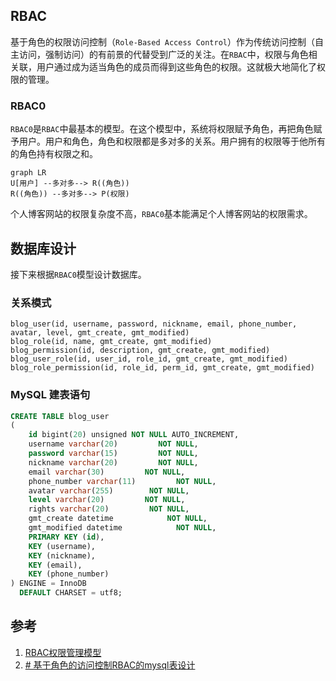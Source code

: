 ## RBAC
基于角色的权限访问控制（`Role-Based Access Control`）作为传统访问控制（自主访问，强制访问）的有前景的代替受到广泛的关注。在`RBAC`中，权限与角色相关联，用户通过成为适当角色的成员而得到这些角色的权限。这就极大地简化了权限的管理。

### RBAC0
`RBAC0`是`RBAC`中最基本的模型。在这个模型中，系统将权限赋予角色，再把角色赋予用户。用户和角色，角色和权限都是多对多的关系。用户拥有的权限等于他所有的角色持有权限之和。
```mermaid
graph LR
U[用户] --多对多--> R((角色)) 
R((角色)) --多对多--> P(权限)
```
个人博客网站的权限复杂度不高，`RBAC0`基本能满足个人博客网站的权限需求。
## 数据库设计
接下来根据`RBAC0`模型设计数据库。
### 关系模式
```
blog_user(id, username, password, nickname, email, phone_number, avatar, level, gmt_create, gmt_modified)
blog_role(id, name, gmt_create, gmt_modified)
blog_permission(id, description, gmt_create, gmt_modified)
blog_user_role(id, user_id, role_id, gmt_create, gmt_modified)
blog_role_permission(id, role_id, perm_id, gmt_create, gmt_modified)
```
### MySQL 建表语句

```sql
CREATE TABLE blog_user  
(  
    id bigint(20) unsigned NOT NULL AUTO_INCREMENT,  
    username varchar(20)         NOT NULL,  
    password varchar(15)         NOT NULL,  
    nickname varchar(20)         NOT NULL,  
    email varchar(30)         NOT NULL,  
    phone_number varchar(11)         NOT NULL,  
    avatar varchar(255)        NOT NULL,  
    level varchar(20)         NOT NULL,  
    rights varchar(20)         NOT NULL,  
    gmt_create datetime            NOT NULL,  
    gmt_modified datetime            NOT NULL,  
    PRIMARY KEY (id),  
    KEY (username),  
    KEY (nickname),  
    KEY (email),  
    KEY (phone_number)  
) ENGINE = InnoDB  
  DEFAULT CHARSET = utf8;
```
## 参考
1. [RBAC权限管理模型](https://www.xiaoman.cn/detail/150)
2. [# 基于角色的访问控制RBAC的mysql表设计](https://blog.csdn.net/xiaoxiaodongxie/article/details/52400488)
<!--stackedit_data:
eyJoaXN0b3J5IjpbMTM5MTA1MjM0NSw5NjU5NjA4NDEsLTQyND
EyNDIxMywtMTMwNjYyNjU1NiwtMzE4NTA3NzksODgyMTI0OTY2
LDIxMjEwMjc5LC0yMjgxNTY5ODEsLTE1MzYwMzY0OTUsMjE2Nz
MyNTU0LDEyMjQ5OTAzNDZdfQ==
-->